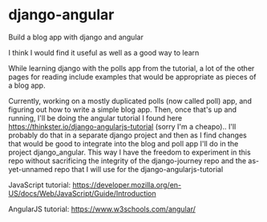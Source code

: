 # django-angular
Build a blog app with django and angular

I think I would find it useful as well as a good way to learn

While learning django with the polls app from the tutorial, a lot of the other pages for reading include examples that would be appropriate as pieces of a blog app.

Currently, working on a mostly duplicated polls (now called poll) app, and figuring out how to write a simple blog app. Then, once that's up and running, I'll be doing the angular tutorial I found here https://thinkster.io/django-angularjs-tutorial (sorry I'm a cheapo).. I'll probably do that in a separate django project and then as I find changes that would be good to integrate into the blog and poll app I'll do in the project django_angular. This way I have the freedom to experiment in this repo without sacrificing the integrity of the django-journey repo and the as-yet-unnamed repo that I will use for the django-angularjs-tutorial

JavaScript tutorial:
https://developer.mozilla.org/en-US/docs/Web/JavaScript/Guide/Introduction

AngularJS tutorial:
https://www.w3schools.com/angular/
